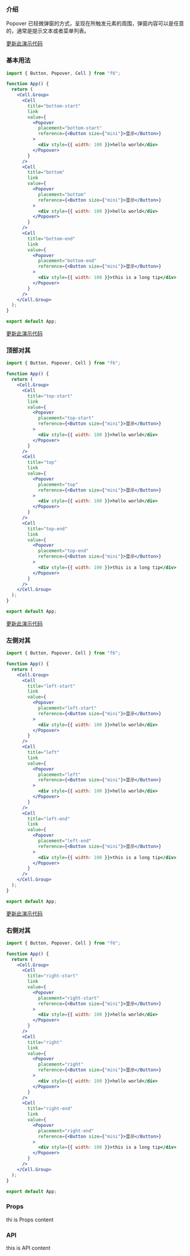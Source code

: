 <div class="block-panel">

<h3>介绍</h3>

Popover 已轻微弹窗的方式，呈现在所触发元素的周围，弹窗内容可以是任意的，通常是提示文本或者菜单列表。


</div>
<div class="block-panel">
        <a class="to-github-link" target="_blank" href=https://github.com/Webang/f6/tree/master/packages/f6/packages/popover/demo/basic.md>更新此演示代码</a>
        <h3>基本用法</h3>

```jsx
import { Button, Popover, Cell } from "f6";

function App() {
  return (
    <Cell.Group>
      <Cell
        title="bottom-start"
        link
        value={
          <Popover
            placement="bottom-start"
            reference={<Button size={"mini"}>显示</Button>}
          >
            <div style={{ width: 100 }}>hello world</div>
          </Popover>
        }
      />
      <Cell
        title="bottom"
        link
        value={
          <Popover
            placement="bottom"
            reference={<Button size={"mini"}>显示</Button>}
          >
            <div style={{ width: 100 }}>hello world</div>
          </Popover>
        }
      />
      <Cell
        title="bottom-end"
        link
        value={
          <Popover
            placement="bottom-end"
            reference={<Button size={"mini"}>显示</Button>}
          >
            <div style={{ width: 100 }}>this is a long tip</div>
          </Popover>
        }
      />
    </Cell.Group>
  );
}

export default App;
```
</div>

<div class="block-panel">
        <a class="to-github-link" target="_blank" href=https://github.com/Webang/f6/tree/master/packages/f6/packages/popover/demo/top.md>更新此演示代码</a>
        <h3>顶部对其</h3>

```jsx
import { Button, Popover, Cell } from "f6";

function App() {
  return (
    <Cell.Group>
      <Cell
        title="top-start"
        link
        value={
          <Popover
            placement="top-start"
            reference={<Button size={"mini"}>显示</Button>}
          >
            <div style={{ width: 100 }}>hello world</div>
          </Popover>
        }
      />
      <Cell
        title="top"
        link
        value={
          <Popover
            placement="top"
            reference={<Button size={"mini"}>显示</Button>}
          >
            <div style={{ width: 100 }}>hello world</div>
          </Popover>
        }
      />
      <Cell
        title="top-end"
        link
        value={
          <Popover
            placement="top-end"
            reference={<Button size={"mini"}>显示</Button>}
          >
            <div style={{ width: 100 }}>this is a long tip</div>
          </Popover>
        }
      />
    </Cell.Group>
  );
}

export default App;
```
</div>

<div class="block-panel">
        <a class="to-github-link" target="_blank" href=https://github.com/Webang/f6/tree/master/packages/f6/packages/popover/demo/left.md>更新此演示代码</a>
        <h3>左侧对其</h3>

```jsx
import { Button, Popover, Cell } from "f6";

function App() {
  return (
    <Cell.Group>
      <Cell
        title="left-start"
        link
        value={
          <Popover
            placement="left-start"
            reference={<Button size={"mini"}>显示</Button>}
          >
            <div style={{ width: 100 }}>hello world</div>
          </Popover>
        }
      />
      <Cell
        title="left"
        link
        value={
          <Popover
            placement="left"
            reference={<Button size={"mini"}>显示</Button>}
          >
            <div style={{ width: 100 }}>hello world</div>
          </Popover>
        }
      />
      <Cell
        title="left-end"
        link
        value={
          <Popover
            placement="left-end"
            reference={<Button size={"mini"}>显示</Button>}
          >
            <div style={{ width: 100 }}>this is a long tip</div>
          </Popover>
        }
      />
    </Cell.Group>
  );
}

export default App;
```
</div>

<div class="block-panel">
        <a class="to-github-link" target="_blank" href=https://github.com/Webang/f6/tree/master/packages/f6/packages/popover/demo/right.md>更新此演示代码</a>
        <h3>右侧对其</h3>

```jsx
import { Button, Popover, Cell } from "f6";

function App() {
  return (
    <Cell.Group>
      <Cell
        title="right-start"
        link
        value={
          <Popover
            placement="right-start"
            reference={<Button size={"mini"}>显示</Button>}
          >
            <div style={{ width: 100 }}>hello world</div>
          </Popover>
        }
      />
      <Cell
        title="right"
        link
        value={
          <Popover
            placement="right"
            reference={<Button size={"mini"}>显示</Button>}
          >
            <div style={{ width: 100 }}>hello world</div>
          </Popover>
        }
      />
      <Cell
        title="right-end"
        link
        value={
          <Popover
            placement="right-end"
            reference={<Button size={"mini"}>显示</Button>}
          >
            <div style={{ width: 100 }}>this is a long tip</div>
          </Popover>
        }
      />
    </Cell.Group>
  );
}

export default App;
```
</div>
<div class="block-panel">

<h3>Props</h3>

thi is Props content


</div>
<div class="block-panel">

<h3>API</h3>

this is API content
</div>